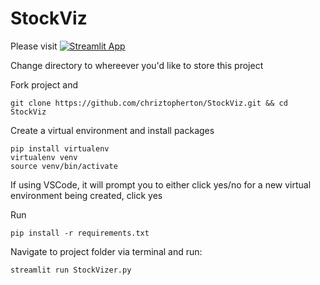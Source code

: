 # StockViz

Please visit  [![Streamlit App](https://static.streamlit.io/badges/streamlit_badge_black_white.svg)](https://share.streamlit.io/chriztopherton/stockviz/main/StockVizer.py)


Change directory to whereever you'd like to store this project 

Fork project and
```
git clone https://github.com/chriztopherton/StockViz.git && cd StockViz
```

Create a virtual environment and install packages
```
pip install virtualenv
virtualenv venv
source venv/bin/activate
```

If using VSCode, it will prompt you to either click yes/no for a new virtual environment being created, click yes

Run
```
pip install -r requirements.txt
```

Navigate to project folder via terminal and run:

```
streamlit run StockVizer.py
```

